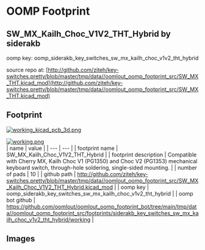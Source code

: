 # OOMP Footprint  
## SW_MX_Kailh_Choc_V1V2_THT_Hybrid  by siderakb  
  
oomp key: oomp_siderakb_key_switches_sw_mx_kailh_choc_v1v2_tht_hybrid  
  
source repo at: [http://github.com/ziteh/key-switches.pretty/blob/master/tmp/data//oomlout_oomp_footprint_src/SW_MX_THT.kicad_mod](http://github.com/ziteh/key-switches.pretty/blob/master/tmp/data//oomlout_oomp_footprint_src/SW_MX_THT.kicad_mod)  
## Footprint  
  
[![working_kicad_pcb_3d.png](working_kicad_pcb_3d_600.png)](working_kicad_pcb_3d.png)  
  
[![working.png](working_600.png)](working.png)  
| name | value | 
| --- | --- | 
| footprint name | SW_MX_Kailh_Choc_V1V2_THT_Hybrid | 
| footprint description | Compatible with Cherry MX, Kailh Choc V1 (PG1350) and Choc V2 (PG1353) mechanical keyboard switch, through-hole soldering, single-sided mounting. | 
| number of pads | 10 | 
| github path | http://github.com/ziteh/key-switches.pretty/blob/master/tmp/data//oomlout_oomp_footprint_src/SW_MX_Kailh_Choc_V1V2_THT_Hybrid.kicad_mod | 
| oomp key | oomp_siderakb_key_switches_sw_mx_kailh_choc_v1v2_tht_hybrid | 
| oomp bot github | https://github.com/oomlout/oomlout_oomp_footprint_bot/tree/main/tmp/data//oomlout_oomp_footprint_src/footprints/siderakb_key_switches_sw_mx_kailh_choc_v1v2_tht_hybrid/working | 
## Images  
